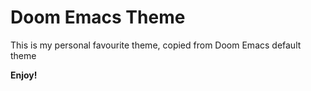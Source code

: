 # Doom Emacs Theme

This is my personal favourite theme, copied from Doom Emacs default theme

**Enjoy!**